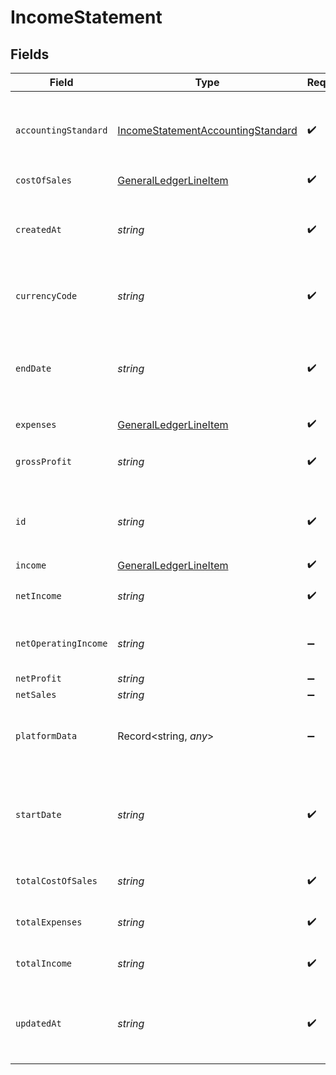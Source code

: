 # IncomeStatement


## Fields

| Field                                                                                                                                          | Type                                                                                                                                           | Required                                                                                                                                       | Description                                                                                                                                    |
| ---------------------------------------------------------------------------------------------------------------------------------------------- | ---------------------------------------------------------------------------------------------------------------------------------------------- | ---------------------------------------------------------------------------------------------------------------------------------------------- | ---------------------------------------------------------------------------------------------------------------------------------------------- |
| `accountingStandard`                                                                                                                           | [IncomeStatementAccountingStandard](../../models/shared/incomestatementaccountingstandard.md)                                                  | :heavy_check_mark:                                                                                                                             | The accounting standard used to generate the income statement.                                                                                 |
| `costOfSales`                                                                                                                                  | [GeneralLedgerLineItem](../../models/shared/generalledgerlineitem.md)                                                                          | :heavy_check_mark:                                                                                                                             | N/A                                                                                                                                            |
| `createdAt`                                                                                                                                    | *string*                                                                                                                                       | :heavy_check_mark:                                                                                                                             | The [ISO 8601](https://www.iso.org/iso-8601-date-and-time-format.html) timestamp that the income statement was created.                        |
| `currencyCode`                                                                                                                                 | *string*                                                                                                                                       | :heavy_check_mark:                                                                                                                             | The [ISO 4217](https://www.iso.org/iso-4217-currency-codes.html) currency code of the income statement.                                        |
| `endDate`                                                                                                                                      | *string*                                                                                                                                       | :heavy_check_mark:                                                                                                                             | The [ISO 8601](https://www.iso.org/iso-8601-date-and-time-format.html) timestamp for the end date of the income statement accounting period.   |
| `expenses`                                                                                                                                     | [GeneralLedgerLineItem](../../models/shared/generalledgerlineitem.md)                                                                          | :heavy_check_mark:                                                                                                                             | N/A                                                                                                                                            |
| `grossProfit`                                                                                                                                  | *string*                                                                                                                                       | :heavy_check_mark:                                                                                                                             | Total profit after deducting the cost of sales.                                                                                                |
| `id`                                                                                                                                           | *string*                                                                                                                                       | :heavy_check_mark:                                                                                                                             | The Rutter generated unique ID of the income statement.                                                                                        |
| `income`                                                                                                                                       | [GeneralLedgerLineItem](../../models/shared/generalledgerlineitem.md)                                                                          | :heavy_check_mark:                                                                                                                             | N/A                                                                                                                                            |
| `netIncome`                                                                                                                                    | *string*                                                                                                                                       | :heavy_check_mark:                                                                                                                             | Total Net Income in the given period.                                                                                                          |
| `netOperatingIncome`                                                                                                                           | *string*                                                                                                                                       | :heavy_minus_sign:                                                                                                                             | Total Net Operating Income in the given period.                                                                                                |
| `netProfit`                                                                                                                                    | *string*                                                                                                                                       | :heavy_minus_sign:                                                                                                                             | N/A                                                                                                                                            |
| `netSales`                                                                                                                                     | *string*                                                                                                                                       | :heavy_minus_sign:                                                                                                                             | N/A                                                                                                                                            |
| `platformData`                                                                                                                                 | Record<string, *any*>                                                                                                                          | :heavy_minus_sign:                                                                                                                             | The raw platform data corresponding to the Rutter object.                                                                                      |
| `startDate`                                                                                                                                    | *string*                                                                                                                                       | :heavy_check_mark:                                                                                                                             | The [ISO 8601](https://www.iso.org/iso-8601-date-and-time-format.html) timestamp for the start date of the income statement accounting period. |
| `totalCostOfSales`                                                                                                                             | *string*                                                                                                                                       | :heavy_check_mark:                                                                                                                             | The total cost of sales in the given period.                                                                                                   |
| `totalExpenses`                                                                                                                                | *string*                                                                                                                                       | :heavy_check_mark:                                                                                                                             | The total expense in the given period.                                                                                                         |
| `totalIncome`                                                                                                                                  | *string*                                                                                                                                       | :heavy_check_mark:                                                                                                                             | The total income in the given period.                                                                                                          |
| `updatedAt`                                                                                                                                    | *string*                                                                                                                                       | :heavy_check_mark:                                                                                                                             | The [ISO 8601](https://www.iso.org/iso-8601-date-and-time-format.html) timestamp that the income statement was last updated.                   |